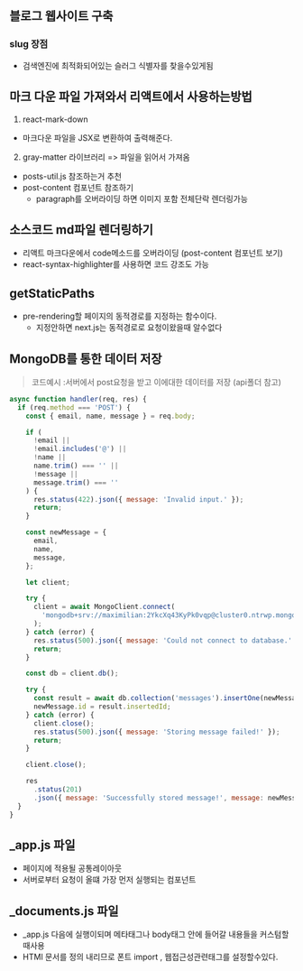 ## 블로그 웹사이트 구축

### slug 장점
- 검색엔진에 최적화되어있는 슬러그 식별자를 찾을수있게됨


## 마크 다운 파일 가져와서 리액트에서 사용하는방법
1. react-mark-down
- 마크다운 파일을 JSX로 변환하여 출력해준다.
2. gray-matter 라이브러리 => 파일을 읽어서 가져옴
- posts-util.js 참조하는거 추천
- post-content 컴포넌트 참조하기 
  - paragraph를 오버라이딩 하면 이미지 포함 전체단락 렌더링가능 

## 소스코드 md파일 렌더링하기
- 리액트 마크다운에서 code메소드를 오버라이딩 (post-content 컴포넌트 보기)
- react-syntax-highlighter를 사용하면 코드 강조도 가능

## getStaticPaths
- pre-rendering할 페이지의 동적경로를 지정하는 함수이다. 
  - 지정안하면 next.js는 동적경로로 요청이왔을때 알수없다

## MongoDB를 통한 데이터 저장
> 코드예시 :서버에서 post요청을 받고 이에대한 데이터를 저장 (api폴더 참고)
~~~ js
async function handler(req, res) {
  if (req.method === 'POST') {
    const { email, name, message } = req.body;

    if (
      !email ||
      !email.includes('@') ||
      !name ||
      name.trim() === '' ||
      !message ||
      message.trim() === ''
    ) {
      res.status(422).json({ message: 'Invalid input.' });
      return;
    }

    const newMessage = {
      email,
      name,
      message,
    };

    let client;

    try {
      client = await MongoClient.connect(
        'mongodb+srv://maximilian:2YkcXq43KyPk0vqp@cluster0.ntrwp.mongodb.net/my-site?retryWrites=true&w=majority'
      );
    } catch (error) {
      res.status(500).json({ message: 'Could not connect to database.' });
      return;
    }

    const db = client.db();

    try {
      const result = await db.collection('messages').insertOne(newMessage);
      newMessage.id = result.insertedId;
    } catch (error) {
      client.close();
      res.status(500).json({ message: 'Storing message failed!' });
      return;
    }

    client.close();

    res
      .status(201)
      .json({ message: 'Successfully stored message!', message: newMessage });
  }
}
~~~

## _app.js 파일
- 페이지에 적용될 공통레이아웃 
- 서버로부터 요청이 올떄 가장 먼저 실행되는 컴포넌트
## _documents.js 파일
- _app.js 다음에 실행이되며 메타태그나 body태그 안에 들어갈 내용들을 커스텀할때사용
- HTMl 문서를 정의 내리므로 폰트 import , 웹접근성관련태그를 설정할수있다.
